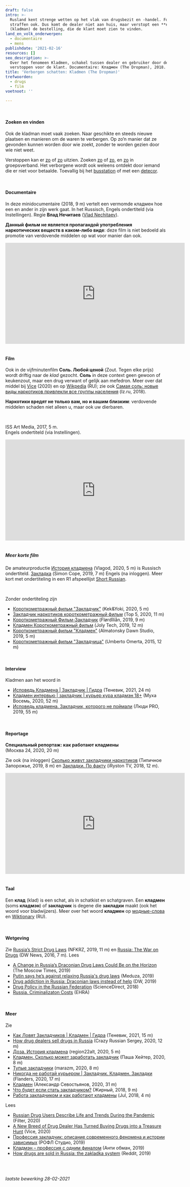 ```yaml
---
draft: false
intro: >-
  Rusland kent strenge wetten op het vlak van drugsbezit en -handel. Forse
  straffen ook. Dus komt de dealer niet aan huis, maar verstopt een **кладмен**
  (kladman) de bestelling, die de klant moet zien te vinden.
land_en_volk_onderwerpen:
  - documentaire
  - mens
publishdate: '2021-02-16'
resources: []
seo_description: >-
  Over het fenomeen Kladmen, schakel tussen dealer en gebruiker door de drugs te
  verstoppen voor de klant. Documentaire: Кладмен (The Dropman), 2018.
title: 'Verborgen schatten: Kladmen (The Dropman)'
trefwoorden:
  - drugs
  - film
voetnoot: ''

---
```


<br/>



#### Zoeken en vinden

Ook de kladman moet vaak zoeken. Naar geschikte en steeds nieuwe plaatsen en manieren om de waren te verbergen. Op zo’n manier dat ze gevonden kunnen worden door wie zoekt, zonder te worden gezien door wie niet weet. 

Verstoppen kan er [zo](https://youtu.be/N7M486qu-8Q) of [zo](https://youtu.be/N-c8r8aZGn0) uitzien. Zoeken [zo](https://youtu.be/qMMQDBZA48E) of [zo](https://youtu.be/CFvvqniL3SQ), en [zo](https://youtu.be/uWFgeU7lA24) in groepsverband. Het verborgene wordt ook weleens ontdekt door iemand die er niet voor betaalde. Toevallig bij het [busstation](https://youtu.be/ZhRvwYvSjuQ) of met een [detecor](https://youtu.be/U0cK4pkXEwc).


<br/> 

#### Documentaire

In deze minidocumentaire (2018, 9 m) vertelt een vermomde кладмен hoe een en ander in zijn werk gaat. In het Russisch, Engels ondertiteld (via Instellingen). Regie **Влад Нечитаев** ([Vlad Nechitaev](https://www.youtube.com/channel/UC49CtxfaKEC6nnG-CsyYjTA)).


**Данный фильм не является пропагандой употребления наркотических веществ в каком-либо виде**: deze film is niet bedoeld als promotie van verdovende middelen op wat voor manier dan ook.


<iframe width="560" height="315" src="https://www.youtube.com/embed/xkiEUo75B0U" frameborder="0" allow="accelerometer; autoplay; encrypted-media; gyroscope; picture-in-picture" allowfullscreen></iframe>

 
<br/>
<br/>

 
#### Film 

Ook in de vijfminutenfilm **Соль. Любой ценой** (Zout. Tegen elke prijs) wordt driftig naar de *klad* gezocht. **Соль** in deze context geen gewoon of keukenzout, maar een drug verwant of gelijk aan mefedron. Meer over dat middel bij [Vice](https://www.vice.com/en/article/g5xv8y/bath-salts-meow-meow-mephodrone-russia-poland-taiwan) (2020) en op [Wikpedia](https://ru.wikipedia.org/wiki/Соли_для_ванн_(наркотики)) (RU); zie ook [Самая соль: новые виды наркотиков привлекли все группы населения](https://iz.ru/792261/anna-urmantceva/samaia-sol-novye-vidy-narkotikov-privlekli-vse-gruppy-naseleniia) (Iz.ru, 2018).


**Наркотики вредят не только вам, но и вашим близким**: verdovende middelen schaden niet alleen u, maar ook uw dierbaren.


<br/>

ISS Art Media, 2017, 5 m. <br/>
Engels ondertiteld (via Instellingen).

 

<iframe width="560" height="315" src="https://www.youtube.com/embed/pxn_4L5PqWU" frameborder="0" allow="accelerometer; autoplay; clipboard-write; encrypted-media; gyroscope; picture-in-picture" allowfullscreen></iframe>


<br/>
<br/>

##### Meer korte film

De amateurproductie [История кладмена](https://youtu.be/AfHeol2REa4) (Vlagod, 2020, 5 m) is Russisch ondertiteld. [Закладка](https://www.youtube.com/watch?v=ZzGC4VLcAgA) (Simon Cope, 2019, 7 m) Engels (na inloggen). Meer kort met ondertiteling in een R1 afspeellijst [Short Russian](https://youtube.com/playlist?list=PLeE-zqOrSLhz7Xzb5KNc0sKdS8aHE96y2).

 <br/>

Zonder ondertiteling zijn
<br/>


- [Короткометражный фильм "Закладчик"](https://youtu.be/8LOFr2q9Bew) (Kek&Yoki, 2020, 5 m)
- [Закладчик наркотиков  короткометражный фильм](https://youtu.be/-UWCxYKtRhA) (Top 5, 2020, 11 m)
- [Короткометражный Фильм-Закладчик](https://youtu.be/FkZz-EqXLHA) (Flørdîlíån, 2019, 9 m)
- [Кладмен  Короткометражный фильм](https://youtu.be/MNwL1IymCoo) (Joly Tech, 2019, 12 m)
- [Короткометражный фильм "Кладмен"](https://youtu.be/UebYFNufIn4) (Almatonsky Dawn Studio, 2019, 5 m)
- [Короткометражный фильм "Закладчица"](https://www.youtube.com/watch?v=HuAHbR3GxHI) (Umberto Omerta, 2015, 12 m)


<br/>


#### Interview

Kladmen aan het woord in

- [Исповедь Кладмена | Закладчик | Гидра](https://youtu.be/9OC9qpNzo3E) (Теневик, 2021, 24 m)
- [Кладмен интервью | закладчик | курьер кура кладмэн 18+](https://youtu.be/0XAZIH7IJ6E) (Муха Восемь, 2020, 52 m)
- [Исповедь кладмена. Закладчик, которого не поймали](https://www.youtube.com/watch?v=bu2uSwYLkJE) (Люди PRO, 2019, 55 m)

<br/>

#### Reportage


**Специальный репортаж: как работают кладмены**<br/>
(Москва 24, 2020, 20 m)


Zie ook (na inloggen) [Cколько живут закладчики наркотиков](https://youtu.be/kY8z_PNuROg) (Типичное Запорожье, 2019, 8 m) en [Закладки. По факту](https://www.youtube.com/watch?v=ijtRY7i4heo) (iRyston TV, 2018, 12 m).


<iframe width="560" height="315" src="https://www.youtube.com/embed/GoDN9m4XA0Q" frameborder="0" allow="accelerometer; autoplay; clipboard-write; encrypted-media; gyroscope; picture-in-picture" allowfullscreen></iframe>

<br/>
<br/>


#### Taal

Een **клад** (klad) is een schat, als in schatkist en schatgraven. Een **кладмен** (soms **кладмэн**) of **закладчик** is degene die **закладки** maakt (ook het woord voor bladwijzers). Meer over het woord **кладмен** op [модные-слова](https://модные-слова.рф/3247-kladmen-chto-znachit.html) en [Wiktionary](https://ru.wiktionary.org/wiki/кладмен) (RU).

 

<br/>

#### Wetgeving


Zie [Russia’s Strict Drug Laws](https://youtu.be/wK-CDE4QXB4) (NFKRZ, 2019, 11 m) en [Russia: The War on Drugs](https://youtu.be/YmzqZM6ObXI) (DW News, 2016, 7 m). Lees

- [A Change in Russia’s Draconian Drug Laws Could Be on the Horizon](https://www.themoscowtimes.com/2019/06/14/a-change-in-russias-draconian-drug-laws-could-be-on-the-horizon-a65911) (The Moscow Times, 2019)
- [Putin says he’s against relaxing Russia's drug laws](https://meduza.io/en/feature/2019/06/20/putin-says-he-s-against-relaxing-russia-s-drug-laws) (Meduza, 2019)
- [Drug addiction in Russia: Draconian laws instead of help](https://www.dw.com/en/drug-addiction-in-russia-draconian-laws-instead-of-help/a-51193559) (DW, 2019)
- [Drug Policy in the Russian Federation](https://www.sciencedirect.com/science/article/pii/S2212109918302309) (ScienceDirect, 2018)
- [Russia. Criminalizaton Costs](https://harmreductioneurasia.org/criminalization-costs/russia/) (EHRA)


<br/>


#### Meer


Zie 

- [Как Ловят Закладчиков | Кладмен | Гидра](https://youtu.be/Q9L-YUZbF8w) (Теневик, 2021, 15 m)
- [How drug dealers sell drugs in Russia](https://youtu.be/baSN4wDJwTA) (Crazy Russian Sergey, 2020, 12 m)
- [Доза. История кладмена](https://youtu.be/SQXEj-xx65I) (region22alt, 2020, 5 m)
- [Кладмен. Сколько может заработать закладчик](https://youtu.be/LtZrWNxBp9g) (Паша Хейтер, 2020, 8 m)
- [Тупые закладчики](https://youtu.be/IvZyK1e-kKo) (marazm, 2020, 8 m)
- [Никогда не работай курьером | Закладчик. Кладмен. Закладки](https://youtu.be/T0UXPjgYcUY) (Flanders, 2020, 17 m)
- [Кладмен](https://youtu.be/OlM5Qd2tMOs) (Александр Севостьянов, 2020, 31 m)
- [Что будет если стать закладчиком?](https://www.youtube.com/watch?v=wPOxKAsF4vs) (Жирный, 2018, 9 m)
- [Работа закладчиком и как работают кладмены](https://youtu.be/-hkv8w0kzvs) (Jul, 2018, 4 m)

   

Lees

- [Russian Drug Users Describe Life and Trends During the Pandemic](https://filtermag.org/russia-drug-use-pandemic/) (Filter, 2020)
- [A New Breed of Drug Dealer Has Turned Buying Drugs into a Treasure Hunt](https://www.vice.com/en/article/g5x3zj/hydra-russia-drug-cartel-dark-web) (Vice, 2020)
- [Профессия закладчик: описание современного феномена и истории зависимых](https://zen.yandex.ru/media/id/5dffb9a034808200b67f2d65/professiia-zakladchik-opisanie-sovremennogo-fenomena-i-istorii-zavisimyh-5dffc167d5bbc300ad1561e0) (РОФЛ Студио, 2019)
- [Кладмэн – профессия с одним финалом](https://zen.yandex.ru/media/id/5cbd7bf1621b6d00b28b02d8/kladmen-professiia-s-odnim-finalom-5d3efad5d4f07a00aeb17002) (Анти обман, 2019)
- [How drugs are sold in Russia: the zakladka system](https://www.reddit.com/r/DrugCulture/comments/cbmaan/how_drugs_are_sold_in_russia_the_zakladka_system/) (Reddit, 2019)

<br/>
<br/>

*laatste bewerking 28-02-2021*
 

